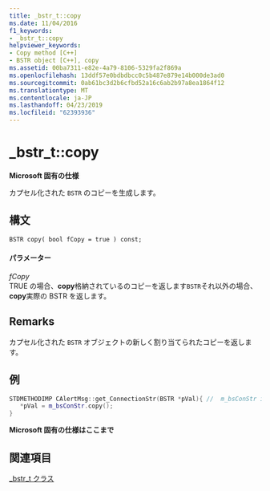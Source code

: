 ```yaml
---
title: _bstr_t::copy
ms.date: 11/04/2016
f1_keywords:
- _bstr_t::copy
helpviewer_keywords:
- Copy method [C++]
- BSTR object [C++], copy
ms.assetid: 00ba7311-e82e-4a79-8106-5329fa2f869a
ms.openlocfilehash: 13ddf57e0bdbdbcc0c5b487e879e14b000de3ad0
ms.sourcegitcommit: 0ab61bc3d2b6cfbd52a16c6ab2b97a8ea1864f12
ms.translationtype: MT
ms.contentlocale: ja-JP
ms.lasthandoff: 04/23/2019
ms.locfileid: "62393936"
---
```

# <a name="bstrtcopy"></a>_bstr_t::copy

**Microsoft 固有の仕様**

カプセル化された `BSTR` のコピーを生成します。

## <a name="syntax"></a>構文

```
BSTR copy( bool fCopy = true ) const;
```

#### <a name="parameters"></a>パラメーター

*fCopy*<br/>
TRUE の場合、**copy**格納されているのコピーを返します`BSTR`それ以外の場合、**copy**実際の BSTR を返します。

## <a name="remarks"></a>Remarks

カプセル化された `BSTR` オブジェクトの新しく割り当てられたコピーを返します。

## <a name="example"></a>例

```cpp
STDMETHODIMP CAlertMsg::get_ConnectionStr(BSTR *pVal){ //  m_bsConStr is _bstr_t
   *pVal = m_bsConStr.copy();
}
```

**Microsoft 固有の仕様はここまで**

## <a name="see-also"></a>関連項目

[_bstr_t クラス](../cpp/bstr-t-class.md)